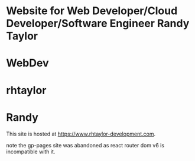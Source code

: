 # Website for Web Developer/Cloud Developer/Software Engineer Randy Taylor
## #########################################################################
#                           WebDev                                      ##
#                           rhtaylor                                    ##
#                           Randy                                       ##

This site is hosted at https://www.rhtaylor-development.com.


note the gp-pages site was abandoned as react router dom v6 is incompatible with it. 